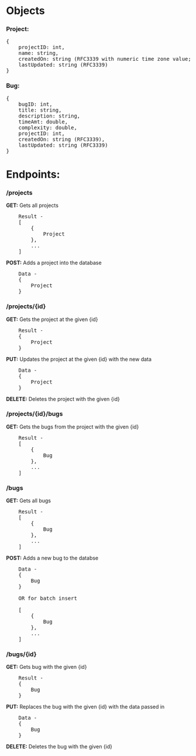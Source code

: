 # Objects

### Project:
<pre>
{
    projectID: int,
    name: string,
    createdOn: string (RFC3339 with numeric time zone value; 'Z' can only be on its own at the end),
    lastUpdated: string (RFC3339)
}
</pre>

### Bug:
<pre>
{
    bugID: int,
    title: string,
    description: string,
    timeAmt: double,
    complexity: double,
    projectID: int,
    createdOn: string (RFC3339),
    lastUpdated: string (RFC3339)
}
</pre>

# Endpoints: 

### /projects
**GET:** Gets all projects 
<pre>
    Result -  
    [
        {
            Project
        },
        ...
    ]
</pre>

**POST:** Adds a project into the database
<pre>
    Data - 
    {
        Project
    }
</pre>

### /projects/{id}
**GET:** Gets the project at the given {id}
<pre>
    Result -
    {
        Project
    }
</pre>

**PUT:** Updates the project at the given {id} with the new data
<pre>
    Data - 
    {
        Project
    }
</pre>
**DELETE:** Deletes the project with the given {id}

### /projects/{id}/bugs
**GET:** Gets the bugs from the project with the given {id}
<pre>
    Result - 
    [
        {
            Bug
        },
        ...
    ]
</pre>

### /bugs
**GET:** Gets all bugs
<pre>
    Result - 
    [
        {
            Bug
        },
        ...
    ]
</pre>
**POST:** Adds a new bug to the databse
<pre>
    Data -
    {
        Bug
    }

    OR for batch insert

    [
        {
            Bug
        },
        ...
    ]
</pre>

### /bugs/{id}
**GET:** Gets bug with the given {id}
<pre>
    Result - 
    {
        Bug
    }
</pre>
**PUT:** Replaces the bug with the given {id} with the data passed in
<pre>
    Data -
    {
        Bug
    }
</pre>
**DELETE:** Deletes the bug with the given {id}